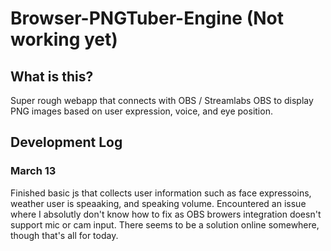 # Browser-PNGTuber-Engine (Not working yet)

## What is this?
Super rough webapp that connects with OBS / Streamlabs OBS to display PNG images based on user expression, voice, and eye position. 

## Development Log
### March 13
  Finished basic js that collects user information such as face expressoins, weather user is speaaking, and speaking volume. Encountered an issue where I absolutly don't know how to fix as OBS browers integration doesn't support mic or cam input. There seems to be a solution online somewhere, though that's all for today.
